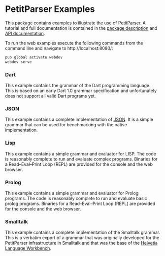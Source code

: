 PetitParser Examples
====================

This package contains examples to illustrate the use of [PetitParser](https://github.com/petitparser/dart-petitparser). A tutorial and full documentation is contained in the [package description](https://pub.dartlang.org/packages/petitparser) and [API documentation](https://pub.dartlang.org/documentation/petitparser/latest/).

To run the web examples execute the following commands from the command line and navigate to http://localhost:8080/:

```bash
pub global activate webdev
webdev serve
```

### Dart

This example contains the grammar of the Dart programming language. This is based on an early Dart 1.0 grammar specification and unfortunately does not support all valid Dart programs yet.

### JSON

This example contains a complete implementation of [JSON](http://json.org/). It is a simple grammar that can be used for benchmarking with the native implementation.

### Lisp

This example contains a simple grammar and evaluator for LISP. The code is reasonably complete to run and evaluate complex programs. Binaries for a Read–Eval–Print Loop (REPL) are provided for the console and the web browser.

### Prolog

This example contains a simple grammar and evaluator for Prolog programs. The code is reasonably complete to run and evaluate basic prolog programs. Binaries for a Read–Eval–Print Loop (REPL) are provided for the console and the web browser.

### Smalltalk

This example contains a complete implementation of the Smalltalk grammar. This is a verbatim export of a grammar that was originally developed for the PetitParser infrastructure in Smalltalk and that was the base of the [Helvetia Language Workbench](http://scg.unibe.ch/research/helvetia).